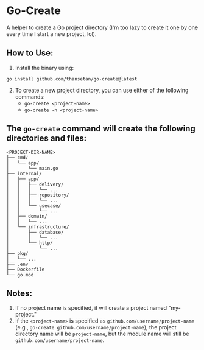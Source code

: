 # Go-Create

A helper to create a Go project directory (I'm too lazy to create it one by one every time I start a new project, lol).

## How to Use:

1. Install the binary using:

```
go install github.com/thansetan/go-create@latest
```

2. To create a new project directory, you can use either of the following commands:
    - `go-create <project-name>`
    - `go-create -n <project-name>`

## The `go-create` command will create the following directories and files:


    <PROJECT-DIR-NAME>
    ├── cmd/
    │   └── app/
    │       └── main.go
    ├── internal/
    │   ├── app/
    │   │   ├── delivery/
    │   │   │   └── ...
    │   │   ├── repository/
    │   │   │   └── ...
    │   │   └── usecase/
    │   │       └── ...
    │   ├── domain/
    │   │   └── ...
    │   └── infrastructure/
    │       ├── database/
    │       │   └── ...
    │       └── http/
    │           └── ...
    ├── pkg/
    │   └── ...
    ├── .env
    ├── Dockerfile
    └── go.mod


## Notes:

1. If no project name is specified, it will create a project named "my-project."
2. If the `<project-name>` is specified as `github.com/username/project-name` (e.g., `go-create github.com/username/project-name`), the project directory name will be `project-name`, but the module name will still be `github.com/username/project-name`.